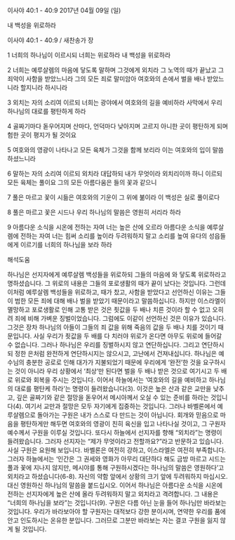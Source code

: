 이사야 40:1 - 40:9 
2017년 04월 09일 (일)

내 백성을 위로하라



이사야 40:1 - 40:9 / 새찬송가  장


1 너희의 하나님이 이르시되 너희는 위로하라 내 백성을 위로하라

2 너희는 예루살렘의 마음에 닿도록 말하며 그것에게 외치라 그 노역의 때가 끝났고 그 죄악이 사함을 받았느니라 그의 모든 죄로 말미암아 여호와의 손에서 벌을 배나 받았느니라 할지니라 하시니라

3 외치는 자의 소리여 이르되 너희는 광야에서 여호와의 길을 예비하라 사막에서 우리 하나님의 대로를 평탄하게 하라

4 골짜기마다 돋우어지며 산마다, 언덕마다 낮아지며 고르지 아니한 곳이 평탄하게 되며 험한 곳이 평지가 될 것이요

5 여호와의 영광이 나타나고 모든 육체가 그것을 함께 보리라 이는 여호와의 입이 말씀하셨느니라

6 말하는 자의 소리여 이르되 외치라 대답하되 내가 무엇이라 외치리이까 하니 이르되 모든 육체는 풀이요 그의 모든 아름다움은 들의 꽃과 같으니

7 풀은 마르고 꽃이 시듦은 여호와의 기운이 그 위에 붊이라 이 백성은 실로 풀이로다

8 풀은 마르고 꽃은 시드나 우리 하나님의 말씀은 영원히 서리라 하라

9 아름다운 소식을 시온에 전하는 자여 너는 높은 산에 오르라 아름다운 소식을 예루살렘에 전하는 자여 너는 힘써 소리를 높이라 두려워하지 말고 소리를 높여 유다의 성읍들에게 이르기를 너희의 하나님을 보라 하라

해석도움





하나님은 선지자에게 예루살렘 백성들을 위로하되 그들의 마음에 와 닿도록 위로하라고 명하셨습니다. 그 위로의 내용은 그들의 포로생활의 때가 끝이 났다는 것입니다. 그런데 이처럼 예루살렘 백성들을 위로하고, 때가 찼고, 사함을 받았다고 선언하신 이유는 그들이 범한 모든 죄에 대해 배나 벌을 받았기 때문이라고 말씀하십니다. 하지만 이스라엘이 멸망하고 포로생활로 인해 고통 받은 것은 죗값을 두 배나 치른 것이라 할 수 없고 오히려 죄에 비해 가벼운 징벌이었습니다. 그럼에도 이같이 선언하신 것은 이유가 있습니다. 그것은 장차 하나님의 아들이 그들의 죄 값을 위해 죽음의 값을 두 배나 치를 것이기 때문입니다. 사실 우리가 죗값을 두 배를 다 치러야 위로가 온다면 아무도 위로에 들어갈 수 없습니다. 그러나 하나님은 우리를 징벌하시지 않고 연단하십니다. 그리고 연단하시되 정한 은처럼 완전하게 연단하시지는 않으시고, 고난에서 건져내십니다. 하나님은 예수님의 충분한 공로로 인해 대가가 지불되었기 때문에 우리에게 ‘완전’한 것을 요구하시는 것이 아니라 우리 상황에서 ‘최상’만 된다면 벌을 두 배나 받은 것으로 여기시고 두 배로 위로와 회복을 주시는 것입니다. 이어서 하늘에서는 ‘여호와의 길을 예비하고 하나님의 대로를 평탄케 하라’는 명령이 들려왔습니다(3). 이것은 높은 산과 같은 교만을 낮추고, 깊은 골짜기와 같은 절망을 돋우어서 메시아께서 오실 수 있는 준비를 하라는 것입니다(4). 여기서 교만과 절망은 모두 자기에게 집중하는 것입니다. 그러나 바벨론에서 예루살렘으로 돌아가는 구원은 내가 스스로 다 만드는 것이 아닙니다. 회개와 믿음으로 마음을 평탄하게만 해두면 여호와의 영광이 친히 육신을 입고 나타나실 것이고, 그 구원자 예수께서 구원을 이루실 것입니다. 또다시 하늘에서 선지자를 향해 “외치라”는 명령이 들려왔습니다. 그러자 선지자는 “제가 무엇이라고 전할까요?”라고 반문하고 있습니다. 사실 구원은 요원해 보입니다. 바벨론은 여전히 강하고, 이스라엘은 여전히 부족합니다. 그러자 하늘에서는 ‘인간은 그 권세와 영화가 아무리 대단하다 해도 금방 마르고 시드는 풀과 꽃에 지나지 않지만, 메시야를 통해 구원하시겠다는 하나님의 말씀은 영원하다’고 외치라고 하셨습니다(6-8). 자신의 약함 앞에서 상황의 크기 앞에 두려워하지 마십시오. 대신 영원하신 하나님의 말씀을 붙드십시오. 이어서 하나님은 아름다운 소식을 시온에 전하는 선지자에게 높은 산에 올라 두려워하지 말고 외치라고 격려합니다. 그 내용은 “너희의 하나님을 보라”는 것입니다(9). 구원은 다름 아닌 눈을 들어 하나님만 바라보는 것입니다. 우리가 바라보아야 할 구원자는 대적보다 강한 분이시며, 연약한 우리를 품에 안고 인도하시는 온유한 분입니다. 그러므로 그분만 바라보는 자는 결코 구원을 잃지 않게 될 것입니다.